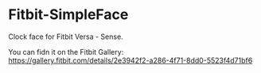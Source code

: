 # Fitbit-SimpleFace
Clock face for Fitbit Versa - Sense.

You can fidn it on the Fitbit Gallery: https://gallery.fitbit.com/details/2e3942f2-a286-4f71-8dd0-5523f4d71bf6